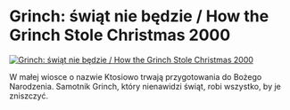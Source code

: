 Grinch: świąt nie będzie / How the Grinch Stole Christmas 2000 
=============
[![Grinch: świąt nie będzie / How the Grinch Stole Christmas 2000 ](http://vidos.pl/images/player.gif)](http://vidos.pl/grinch-swiat-nie-bedzie-how-the-grinch-stole-christmas-2000)

 W małej wiosce o nazwie Ktosiowo trwają przygotowania do Bożego Narodzenia. Samotnik Grinch, który nienawidzi świąt, robi wszystko, by je zniszczyć.
